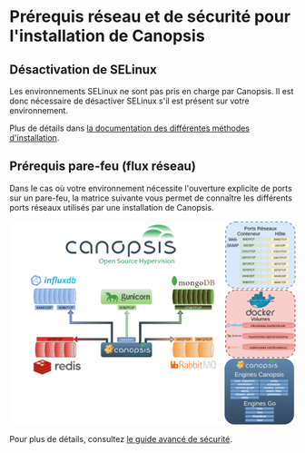 # Prérequis réseau et de sécurité pour l'installation de Canopsis

## Désactivation de SELinux

Les environnements SELinux ne sont pas pris en charge par Canopsis. Il est donc nécessaire de désactiver SELinux s'il est présent sur votre environnement.

Plus de détails dans [la documentation des différentes méthodes d'installation](index.md).

## Prérequis pare-feu (flux réseau)

Dans le cas où votre environnement nécessite l'ouverture explicite de ports sur un pare-feu, la matrice suivante vous permet de connaître les différents ports réseaux utilisés par une installation de Canopsis.

![Matrice des flux Canopsis](img/matrice-flux-canopsis.png)

Pour plus de détails, consultez [le guide avancé de sécurité](../administration-avancee/configuration-parefeu-et-selinux.md).
